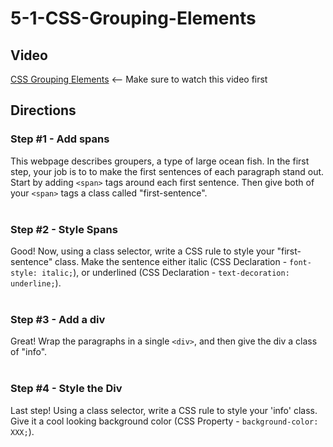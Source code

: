 # 5-1-CSS-Grouping-Elements <br>

## Video
[CSS Grouping Elements](https://youtu.be/KGGF6WZdsns) <-- Make sure to watch this video first

## Directions 
### Step #1 - Add spans <br>
This webpage describes groupers, a type of large ocean fish. In the first step, your job is to to make the first sentences of each paragraph stand out. Start by adding `<span>` tags around each first sentence. Then give both of your `<span>` tags a class called "first-sentence".
<br><br>
### Step #2 - Style Spans <br>
Good! Now, using a class selector, write a CSS rule to style your "first-sentence" class. Make the sentence either italic (CSS Declaration - `font-style: italic;`), or underlined (CSS Declaration - `text-decoration: underline;`).
<br><br>
### Step #3 - Add a div <br>
Great! Wrap the paragraphs in a single `<div>`, and then give the div a class of "info".
<br><br>
### Step #4 - Style the Div <br>
Last step! Using a class selector, write a CSS rule to style your 'info' class. Give it a cool looking background color (CSS Property - `background-color: XXX;`).
<br><br>
